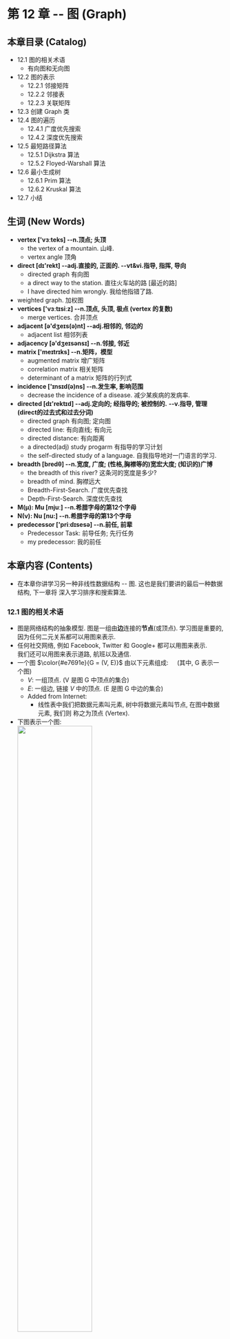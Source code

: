 # 第 12 章 -- 图 (Graph)

## 本章目录 (Catalog)
- 12.1 图的相关术语
    + 有向图和无向图
- 12.2 图的表示
    + 12.2.1 邻接矩阵
    + 12.2.2 邻接表
    + 12.2.3 关联矩阵
- 12.3 创建 Graph 类
- 12.4 图的遍历
    + 12.4.1 广度优先搜索
    + 12.4.2 深度优先搜索
- 12.5 最短路径算法
    + 12.5.1 Dijkstra 算法
    + 12.5.2 Floyed-Warshall 算法
- 12.6 最小生成树
    + 12.6.1 Prim 算法
    + 12.6.2 Kruskal 算法
- 12.7 小结        



## 生词 (New Words)
- **vertex ['vɜːteks] --n.顶点; 头顶**
    + the vertex of a mountain. 山峰.
    + vertex angle 顶角
- **direct [dɪ'rekt] --adj.直接的, 正面的. --vt&vi.指导, 指挥, 导向**
    + directed graph 有向图
    + a direct way to the station. 直往火车站的路 [最近的路]
    + I have directed him wrongly. 我给他指错了路.    
- weighted graph. 加权图
- **vertices ['vɜːtɪsiːz] --n.顶点, 头顶, 极点 (vertex 的复数)**
    + merge vertices. 合并顶点
- **adjacent [ə'dʒeɪs(ə)nt] --adj.相邻的, 邻边的** 
    + adjacent list 相邻列表
- **adjacency [ə'dʒeɪsənsɪ] --n.邻接, 邻近**
- **matrix ['meɪtrɪks] --n.矩阵，模型**
    + augmented matrix 增广矩阵
    + correlation matrix 相关矩阵
    + determinant of a matrix 矩阵的行列式
- **incidence ['ɪnsɪd(ə)ns] --n.发生率, 影响范围**
    + decrease the incidence of a disease. 减少某疾病的发病率.
- **directed [dɪ'rektɪd] --adj.定向的; 经指导的; 被控制的.**
    **--v.指导, 管理(direct的过去式和过去分词)**
    + directed graph 有向图; 定向图
    + directed line: 有向直线; 有向元
    + directed distance: 有向距离
    + a directed(adj) study progarm 有指导的学习计划
    + the self-directed study of a language. 自我指导地对一门语言的学习.
- **breadth [bredθ] --n.宽度, 广度; (性格,胸襟等的)宽宏大度; (知识的)广博**
    + the breadth of this river? 这条河的宽度是多少?
    + breadth of mind. 胸襟远大
    + Breadth-First-Search. 广度优先查找
    + Depth-First-Search. 深度优先查找   
- **Μ(μ): Mu [mjuː] --n.希腊字母的第12个字母**     
- **N(ν): Nu [nu:] --n.希腊字母的第13个字母**
- **predecessor ['priːdɪsesə] --n.前任, 前辈**
    + Predecessor Task: 前导任务; 先行任务
    + my predecessor: 我的前任


## 本章内容 (Contents)
- 在本章你讲学习另一种非线性数据结构 -- 图. 这也是我们要讲的最后一种数据结构, 下一章将
  深入学习排序和搜索算法.
### 12.1 图的相关术语
- 图是网络结构的抽象模型. 图是一组由**边**连接的**节点**(或顶点). 学习图是重要的, 
  因为任何二元关系都可以用图来表示.
- 任何社交网络, 例如 Facebook, Twitter 和 Google+ 都可以用图来表示.  
  我们还可以用图来表示道路, 航班以及通信.  
- 一个图 $\color{#e7691e}{G = (V, E)}$ 由以下元素组成: $\quad$(其中, G 表示一个图)
    + $V$: 一组顶点. (V 是图 G 中顶点的集合)
    + $E$: 一组边, 链接 $V$ 中的顶点. (E 是图 G 中边的集合)
    + Added from Internet: 
        - 线性表中我们把数据元素叫元素, 树中将数据元素叫节点, 在图中数据元素, 我们则
          称之为顶点 (Vertex).
- 下图表示一个图:  
  <img src="./chapter12-images/graph01.png" style="width:60%;">
    + 在着手实现算法之前, 让我们先了解一下图的一些术语.
    + `由一条边连接在一起的两个顶点称为`**`相邻顶点`**. 比如，A 和 B 是相邻的，
      A 和 D 是相邻的，A 和 C 是相邻的，A 和 E 不是相邻的
    + `一个顶点的`**`度`**`是其相邻顶点的数量`. 比如，A 和其他三个顶点相连接， 
      因此 A 的度为 3; E 和其他两个顶点相连，因此 E 的度为 2.
    + **`路径`**是顶点 $v_1, v_2, \cdots, v_k$ 的一个连续序列, 其中 $v_i$ 和 
      $v_{i+1}$ 是相邻的. 以上一示意图中的图为例，其中包含路径 ABEI 和 ACDG。
    + 简单路径要求不包含重复的顶点. 举个例子, ADG 是一条简单路径. 除去最后一个顶点
      (因为它和第一个顶点是同一个顶点 {Tip: 这里所说的最后一个顶点应该是 A}); 
      **`环`**也是一个简单路径, 比如 ADCA (最后一个顶点重新回到 A).
    + 如果图中不存在环, 则称该图是**`无环的`**. 如果图中每 2 个顶点间都存在路径, 
      则该图是 **`连通的`**. 
#### 12.1.1 有向图和无向图
- 图可以是无向的（边没有方向）或是有向的（有向图）。如下图所示，有向图的边有一个方向.  
  <img src="./chapter12-images/directed-graph.png" style="width:60%;">
- 如果图中每 2 个顶点间在双向上都存在路径, 则该图是 **`强连通的`**. 例如, C 和 D 是
  强连通的, 而 A 和 B 不是强连通的.
- 图还可以是**未加权的**(目前为止我们看到的图都是未加权的) 或是 **加权的**. 如下图所示,
  加权图的边被赋予了权值.  
  <img src="./chapter12-images/weighted-graph.png" style="width:60%;">
- 我们可以使用图来解决计算机科学世界中的很多问题，比如搜索图中的一个特定顶点或搜索一条特定边
  , 寻找图中的一条路径（从一个顶点到另一个顶点），寻找两个顶点之间的最短路径，以及环检测。

### 12.2 图的表示方法
- 从数据结构的角度来说, 我们有多种方式来表示图. 在所有的表示法中, 不存在绝对正确的方式.
  图的正确表示法取决于待解决的问题和图的类型.
#### 12.2.1 邻接矩阵 (adjacency matrix)
- Note: Wikipedia -- 邻接矩阵是图的常用存储表示. 它用 2 个数组分别存储数据元素(顶点)
  的信息 和 数据元素之间的关系 (边 或 弧) 的信息.
- 图最常见的实现是 **邻接矩阵**. 每个节点都和一个整数相关联, 该整数将作为数组的索引.
  我们用一个二维数组来表示顶点之间的连接. 如果索引为 i 的节点和索引为 j 的节点相邻,
  则 `array[i][j] === 1`, 否则 `array[i][j] === 0`, 如下图所示.
  <img src="./chapter12-images/adjacency-matrix.png" style="width:60%;">  
  不是强联通的图 (**稀疏图**) 如果用邻接矩阵来表示, 则矩阵中将会有很多 0, 这意味着我们
  浪费了计算机存储空间来表示根本不存在的边. 例如, 找给定顶点的相邻顶点, 即使该顶点只有一个
  相邻顶点, 我们也不得不迭代一整行. 邻接矩阵表示法不够好的另一个理由是, 图中顶点的数量
  可能会改变, 而二维数组不太灵活.
#### 12.2.2 邻接表 (adjacency list)
- 我们也可以使用一种叫作邻接表的动态数据结构来表示图。邻接表由图中每个顶点的相邻顶点列表
  所组成。存在好几种方式来表示这种数据结构。我们可以用 **列表(数组)**、**链表**，甚至是
  **散列表** 或是 **字典** 来表示相邻顶点列表。下面的示意图展示了邻接表数据结构.  
  <img src="./chapter12-images/adjacency-list.png" style="width:60%;">  
  尽管邻接表可能对大多数问题来说都是更好的选择，但以上两种表示法都很有用，且它们有着不同的
  性质（例如，要找出顶点 v 和 w 是否相邻，使用邻接矩阵会比较快）。在本书的示例中，我们
  将会使用邻接表表示法。
#### 12.2.3 关联矩阵 (incidence matrix)
- 参考文章: [关联矩阵和图](https://zhuanlan.zhihu.com/p/62702660)
- 还可以用关联矩阵来表示图. 在关联矩阵中, 矩阵的行表示顶点, 列表示边. 如下图所示, 使用
  二维数组来表示 2 者之间的连通性, 如果顶点 $v$ 是边 $e$ 的入射点, 则 
  `array[v][e] === 1` 否则, `array[v][e] === 0`.
  <img src="./chapter12-images/incidence-matrix.png" style="width:60%;">  
  关联矩阵通常用于边的数量比顶点多的情况, 以节省空间和内存.
### 12.3 创建 Graph 类
- 见: `12.3.3-graph.html`

### 12.4 图的遍历
- 和树数据结构类似, 我们可以访问图的所有节点. 有 2 种算法可以对图进行遍历:
    + `广度优先搜索 (breadth-first search, BFS)` 和 
    + `深度优先搜索 (depth-first search, DFD)`.  
  图遍历可以用来寻找特定的顶点或寻找 2 个顶点之间的路径, 检查图是否连通, 
  检查图是否含有环, 等等.  
- `图遍历算法` 的思想是必须追踪每个第一次访问的节点, 并且追踪有哪些节点还没有被完全探索.
  对于 2 种图遍历算法, 都需要明确指出第一个被访问的顶点.
- 完全探索一个顶点要求我们查看该顶点的每一条边. 对于每一条边所连接的没有被访问过的顶点,
  将其标注为被发现的, 并将其加进待访问顶点列表中.
- 为了保证算法的效率, 务必访问每个顶点最多 2 次. 连通图中每条边和顶点都会被访问到.
- 广度优先搜索算法和深度优先搜索算法基本上是相同的, 只有一点不同, 那就是待访问顶点列表的
  数据结构, 如下表示.
    + |算法|数据结构|描述|
      |:---|:---|:---|
      |广度优先搜索|队列 (先进先出)|将顶点存入队列 (第 5 章), 最先入队列的顶点先被探索|
      |深度优先搜索|栈 (后进先出)|将顶点存入栈 (第 4 章), 顶点是沿着路径被探索的, 存在新的相邻顶点就去访问|
    + 当要标注已经访问过的顶点时, 我们用 3 种颜色来反映他们的状态.
        - `白色`: 表示该顶点还没有被访问.
        - `灰色`: 表示该顶点被访问过, 但并未被探索过.
        - `黑色`: 表示该顶点被访问过, 且被完全探索过.
    + 这就是上面提到的务必访问每个顶点最多 2 次的原因.
- 为了有助于在广度优先和深度优先算法中标记顶点, 我们要使用 Colors 变量 (作为一个枚举器), 
  声明如下:
  ```javascript
    const Colors = {
        WHITE: 0,
        GREY: 1,
        BLACK: 2
    };
  ```
- 两个算法还需要一个辅助对象来帮助存储顶点是否被访问过. 在每个算法的开头, 所有的顶点会被
  标记为未访问 (白色). 我们要用下面的函数来初始化每个顶点的颜色:
  ```javascript
    const initializeColor = (vertices) => {
        const color = {};
        for (let i = 0; i < vertices.length; i++) {
            color[vertices[i]] = Colors.WHITE;
        }
        return color;
    };
  ```
#### 12.4.1 广度优先搜索
- 广度优先搜索算法会从指定的第一个顶点开始遍历图, 先访问其所有的邻点(相邻顶点), 就像一个访问
  图的一层. 换句话说, 就是先宽后深地访问顶点, 如下图所示:  
  <img src="./chapter12-images/breadth-first-search.png" 
        style="width: 50%">
- 以下是从顶点 $v$ 开始的广度优先搜索算法所遵循的步骤:
    + 创建一个队列 Q
    + 标注 $v$ 为被发现的 (灰色), 并将 $v$ 加入队列 Q.
    + 如果 Q 非空, 则运行一下步骤:
        - (a) 将 $u$ 从 Q 中出队列. 
        - (b) 标注 $u$ 为被发现的 (灰色).
        - (c) 将 $u$ 所有未被访问过的邻点 (白色) 入队列.
        - (d) 标注 $u$ 为已被探索的 (黑色).
- 让我们来实现广度优先搜索算法:
    + 代码见: `12.4.1-breadth-first-search.html`  
- **(1). 使用 BFS (breadth-first search) 寻找最短路径**
    + 到目前位置, 我们只展示了 BFS 算法的工作原理. 我们可以用该算法做更多事情, 而不是
      输出被访问顶点的顺序. 例如, 考虑如何来解决下面这个问题
    + 给定一个图 G 和 源顶点 $v$, 找出每个顶点 $u$ 和 $v$ 之间最短路径的距离 (以边的
      数量计.)          
    + 对于跟定顶点 $v$, 广度优先算法会访问所有与其距离为 1 的顶点, 接着是距离为 2 的
      顶点, 以此类推. 所以, 可以用广度优先算法来解决这个问题. 我们可以修改
      breadthFirstSearch 方法以返回给我们一些信息:
        - 从 $v$ 到 $u$ 的距离 distances[u];
        - 前溯点 predecessors[u], 用来推导出从 $v$ 到其他每个顶点 $u$ 的最短路径.
    + 让我门来看看改进过的广度优先方法的实现: ``
        - 代码见: `12.4.1-breadth-first-search.html` 内的 `BFS` 函数
- **(2). 深入学习最短路径算法**
    + 本章中的图不是加权图. 如果要计算加权图中的最短路径 (例如, 城市 A 和城市 B 之间的
      最短路径 -- GPS 和 Google Maps 中用到的算法), 广度优先搜索未必合适.
    + 举几个例子: 
        - `Dijkstra(迪杰斯特拉) 算法` 解决了单源最短路径问题.
            + [单源最短路径 - Dijkstra算法](https://cloud.tencent.com/developer/article/1413026)
        - `Bellman-Ford 算法` 解决了边权值为负的单源最短路径问题.
        - `A* 搜索算法` 解决了求仅一对顶点间的最短路径问题, 用经验法则来加入搜索过程.
        - `Floyd-Warshall(弗洛依德)算法` 解决了求所有顶点对之间的最短路径这一问题.
    + 我们会在本章后面学习 Dijkstra 算法 和 Floyd-Warshall 算法.  
#### 12.4.2 深度优先搜索
- 深度优先搜索算法: 将`会从第一个指定的顶点开始遍历图, 沿着路径直到这条路径最后一个顶点`
  `被访问了, 接着原路回退并探索下一条路径`. 换句话说, 它是先深度后广度地访问顶点, 如下
  图所示:  
  <img src="./chapter12-images/depth-first-search.png" style="width: 50%">
- 深入优先算法不需要一个源顶点. 在深度优先搜索算法中, 若图中顶点 $v$ 未访问, 则访问该
  顶点 $v$.
    + 要访问顶点 $v$, 照如下步骤做:
        - (1) 标注 $v$ 为被发现的 (灰色);
        - (2) 标注 $v$ 的所有未访问 (白色) 的邻点 w, 访问顶点 w;
        - (3) 标注 $v$ 为已探索的 (黑色)
- 如你所见, 深度优先搜索的步骤是**递归 (recursive)**的, 这意味着深度优先搜索算法使用 
  **栈** 来存储函数调用 (由递归调用所创建的栈).
- 让我们来实现一下深度优先算法: 
    + 见: `12.4.2-depth-first-search.html` 内 depthFirstSearch.
    + ```javascript
        // - depthFirstSearch 函数接收一个 Graph 类实例和回调函数作为参数({1}).在
        //   初始化每个顶点的颜色后, 对于图实例中每一个未被访问过的顶点 ({2} {3}),
        //   我们调用私有的递归函数 depthFirstSearchVisit, 传递的参数为要访问的顶点 u,
        //   颜色数组以及回到函数({4}).
        // - 当访问顶点 u 时, 我们标注其为被发现的(灰色 -- {5}), 如果有 callback 函数
        //   的话({6}), 则执行该函数输出已访问过的顶点. 接下来的异步是取得包含顶点 u 所有
        //   邻点的列表({7}). 对于顶点 u 的每一个未被访问(颜色为白色 -- {10} 和 {8})的
        //   邻点 w ({9}), 我们将调用 depthFirstSearchVisit 函数, 传递 w 和其他参数
        //   ({11} -- 添加顶点 w 入栈, 这样接下来就能访问它). 最后, 在该顶点和邻点按深度
        //   访问后, 我们回退, 意思是该顶点已被完全探索, 并将其标注为黑色({12})
        const depthFirstSearch = (graph, callback) => { // {1}
            const vertices = graph.getVertices();
            const adjList = graph.getAdjList();
            const color = initializeColor(vertices);

            for (let i = 0; i < vertices.length; i++) { // {2}
                if (color[vertices[i]] === Colors.WHITE) {  // {3}
                    depthFirstSearchVisit(vertices[i], color, adjList,
                        callback);  // {4}
                }
            }
        };

        function depthFirstSearchVisit(u, color, adjList, callback) {
            color[u] = Colors.GREY; // {5}
            if (callback) { // {6}
                callback(u)
            }
            // console.log('Discovered ' + u);
            const neighbors = adjList.get(u);   // {7}
            for (let i = 0; i < neighbors.length; i++) {    // {8}
                const w = neighbors[i]; // {9}
                if (color[w] === Colors.WHITE) {    // {10}
                    depthFirstSearchVisit(w, color, adjList, callback); // {11}
                }
            }
            color[u] = Colors.BLACK;    // {12}
            // console.log('explored ' + u);
        }
      ```
    + 这个示例和本节上面的示例图是一致的. 下面这个示意图展示了该算法每一步的执行过程.  
      <img src="./chapter12-images/depth-first-search-graph.png" 
        style="width:92%"> 
    + 在我们示例所用的图中, 行 {4} 只会被执行一次, 因为所有其他的顶点都有路径到第一个
      调用 depthFirstSearchVisit 函数的顶点 (顶点 A). 如果顶点 B 第一个调用函数,
      则行 {4} 将会为其他顶点在执行一次 (比如顶点 A).
- **(1). 探索深度优先算法**
    + 到目前为止，我们只是展示了深度优先搜索算法的工作原理。我们可以用该算法做更多的事
      情，而不只是输出被访问顶点的顺序。
    + 对于给定的图 G, 我们希望深度优先搜索算法遍历图 G 的所有节点, 构建 "森林" (有根
      的一个集合)以及一组源顶点 (根), 并输出 2 个数组: 发现时间 和 完成探索时间. 我们
      可以修改 depthFirstSearch 函数来返回一些信息: 
        - a. 顶点 u 的发现时间 d[u];    
        - b. 当顶点 u 被标注为黑色时, u 的完成探索时间 f[u];
        - c. 顶点 u 的前溯点 p[u].
    + 让我们来看看改进了的 DFS 方法的实现.
        -见: `12.4.2-depth-first-search.html` 内 DFS.
    + 深度优先算法背后的思想是什么？边是从最近发现的顶点 u 处被向外探索的。只有
      连接到未发现的顶点的边被探索了。当 u 所有的边都被探索了，该算法回退到 u 
      被发现的地方去探索其他的边。这个过程持续到我们发现了所有从原始顶点能够触及
      的顶点。如果还留有任何其他未被发现的顶点，我们对新源顶点重复这个过程。重复
      该算法，直到图中所有的顶点都被探索了。
    + 对于改进过的深度优先搜索(DFS), 有 2 点需要我们注意:
        - a. 时间(time) 变量值得范围只可能在图顶点数量的一倍到两倍(2|v|)之间;
        - b. 对于所有的顶点 u, `d[u]<f[u]` (意味着, 发现时间的值比完成时间的值小, 完成
          时间意思是所有顶点都已经被探索过了.)
        - 在这两个假设下, 我们有如下的规则:
            + `1 <= d[u] < f[u] <= 2|v|`
        - 如果对同一个图再跑一遍新的深度搜索算法, 对图中每个顶点, 我们会得到如下的发现/完成
          时间.  
          <img src="./chapter12-images/complete-time.png" style="width:50%">              
- **(2). 拓扑排序 -- 使用深度优先搜索**      
       
### 12.5 最短路径算法
#### 12.5.1 Dijkstra 算法
#### 12.5.2 Floyed-Warshall 算法

### 12.6 最小生成树
#### 12.6.1 Prim 算法
#### 12.6.2 Kruskal 算法

### 12.7 小结     

